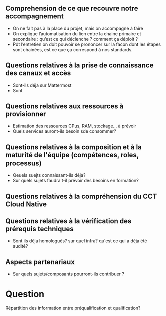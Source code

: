

## Comprehension de ce que recouvre notre accompagnement
- On ne fait pas à la place du projet, mais on accompagne à faire
- On explique l’automatisation du lien entre la chaine primaire et secondaire : qu’est ce qui déclenche ? comment ça déploit ?
- Pdt l’entretien on doit pouvoir se prononcer sur la facon dont les étapes sont chainées, est ce que ça correspond à nos standards.

## Questions relatives à la prise de connaissance des canaux et accès
- Sont-ils déja sur Mattermost
- Sont 

## Questions relatives aux ressources à provisionner
- Estimation des ressources CPus, RAM, stockage... à prévoir
- Quels services auront-ils besoin sde consommer?

## Questions relatives à la composition et à la maturité de l'équipe (compétences, roles, processus) 
- Qeuels suejts connaissant-ils déja? 
- Sur quels sujets faudra t-il prévoir des besoins en formation?

## Questions relatives à la compréhension du CCT Cloud Native


## Questions relatives à la vérification des prérequis techniques
- Sont ils déja homologués? sur quel infra? qu'est ce qui a déja été audité?


## Aspects partenariaux
- Sur quels sujets/composants pourront-ils contribuer ? 

# Question
Répartition des information entre préqualification et qualification?
